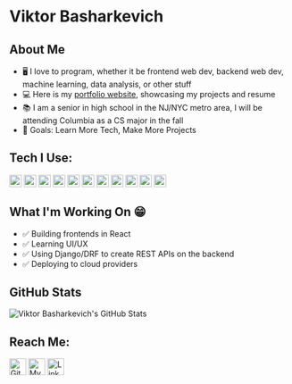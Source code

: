 # Viktor Basharkevich

## About Me
- 🖥️ I love to program, whether it be frontend web dev, backend web dev, machine learning, data analysis, or other stuff
- 💻 Here is my [portfolio website][website], showcasing my projects and resume
- 📚 I am a senior in high school in the NJ/NYC metro area, I will be attending Columbia as a CS major in the fall
- 🌱 Goals: Learn More Tech, Make More Projects

## Tech I Use:
<p>
  <img alt="Python" src="https://img.shields.io/badge/-Python-3776AB?style=flat-square&logo=python&logoColor=white" height=22/>

  <img alt="Django" src="https://img.shields.io/badge/-Django/DRF-092E20?style=flat-square&logo=django&logoColor=whie" height=22/>

  <img alt="JavaScript" src="https://img.shields.io/badge/-JavaScript-F7DF1E?style=flat-square&logo=javascript&logoColor=black" height=22/>
  
  <img alt="React" src="https://img.shields.io/badge/-React-1DA1F2?style=flat-square&logo=react&logoColor=white" height=22/>

  <img alt="HTML5" src="https://img.shields.io/badge/-HTML5-E34F26?style=flat-square&logo=html5&logoColor=white" height=22/>

  <img alt="CSS3" src="https://img.shields.io/badge/-CSS3-1572B6?style=flat-square&logo=css3&logoColor=white" height=22/>

  <img alt="BootStrap" src="https://img.shields.io/badge/-BootStrap-7952B3?style=flat-square&logo=bootstrap&logoColor=white" height=22/>

  <img alt="NPM" src="https://img.shields.io/badge/-NPM-CB3837?style=flat-square&logo=npm&logoColor=white" height=22/>

  <img alt="Heroku" src="https://img.shields.io/badge/-Heroku-430098?style=flat-square&logo=heroku&logoColor=white" height=22/>

  <img alt="AWS" src="https://img.shields.io/badge/-AWS-FF9900?style=flat-square&logo=amazonAWS&logoColor=white" height=22/>

  <img alt="Git" src="https://img.shields.io/badge/-Git-F05032?style=flat-square&logo=git&logoColor=white" height=22/>  
  
</p>

## What I'm Working On  😁 
- ✅ Building frontends in React
- ✅ Learning UI/UX
- ✅ Using Django/DRF to create REST APIs on the backend
- ✅ Deploying to cloud providers

## GitHub Stats
<img alt="Viktor Basharkevich's GitHub Stats" src="https://github-readme-stats-weld-two.vercel.app/api?username=ViktorBash&show_icons=true&hide_border=true&count_private=true&theme=algolia&include_all_commits=true&hide=stars"/>

## Reach Me:
<p><a href="https://github.com/viktorbash" target="_blank"><img alt="GitHub" src="https://img.shields.io/badge/GitHub-%2312100E.svg?&style=for-the-badge&logo=Github&logoColor=white" height=30 /></a>
<a href="https://www.viktorbash.com" target="_blank"><img alt="My Website" src="https://img.shields.io/badge/Website-%3113.svg?style=for-the-badge&logoColor=white?coor=#3655FF" height=30/></a>
<a href="https://www.linkedin.com/in/viktorbash" target="_blank"><img alt="LinkedIn" src="https://img.shields.io/badge/linkedin-%230077B5.svg?&style=for-the-badge&logo=linkedin&logoColor=white" height=30/></a><p>

[website]: https://www.viktorbash.com/
